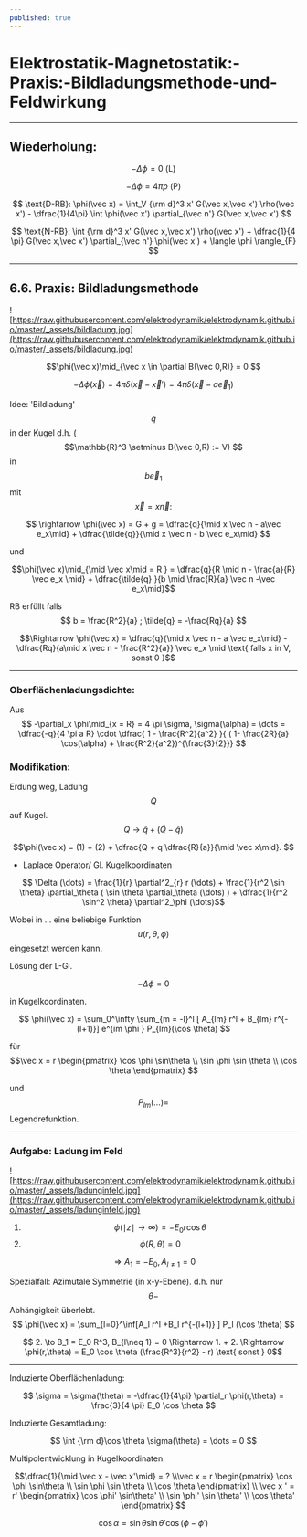 ```yaml
---
published: true
---
```

# Elektrostatik-Magnetostatik:-Praxis:-Bildladungsmethode-und-Feldwirkung

---

## Wiederholung:

$$ -\Delta \phi = 0 \text{ (L)} $$

$$ -\Delta \phi = 4 \pi \rho \text{ (P) } $$

$$ \text{D-RB}: \phi(\vec x) = \int_V {\rm d}^3 x' G(\vec x,\vec x') \rho(\vec x') - \dfrac{1}{4\pi} \int \phi(\vec x') \partial_{\vec n'} G(\vec x,\vec x') $$

$$ \text{N-RB}: \int {\rm d}^3 x' G(\vec x,\vec x') \rho(\vec x') + \dfrac{1}{4 \pi} G(\vec x,\vec x') \partial_{\vec n'} \phi(\vec x') + \langle \phi \rangle_{F} $$

---

## 6.6. Praxis: Bildladungsmethode

![https://raw.githubusercontent.com/elektrodynamik/elektrodynamik.github.io/master/_assets/bildladung.jpg](https://raw.githubusercontent.com/elektrodynamik/elektrodynamik.github.io/master/_assets/bildladung.jpg)

$$\phi(\vec x)\mid_{\vec x \in \partial B(\vec 0,R)} = 0 $$

$$-\Delta \phi(\vec x) = 4 \pi \delta(\vec x - \vec x') = 4 \pi \delta(\vec x - a \vec e_1) $$

Idee: 'Bildladung'  $$ \tilde{q}$$ in der Kugel d.h. ($$\mathbb{R}^3 \setminus B(\vec 0,R) := V) $$ in $$b \vec e_1 $$ mit $$ \vec x = x \vec n :$$ 

$$ \rightarrow  \phi(\vec x) = G + g = \dfrac{q}{\mid x \vec n - a\vec e_x\mid} + \dfrac{\tilde{q}}{\mid x \vec n - b \vec e_x\mid} $$

und 

$$\phi(\vec x)\mid_{\mid \vec x\mid = R } = \dfrac{q}{R \mid n - \frac{a}{R} \vec e_x \mid} + \dfrac{\tilde{q} }{b \mid \frac{R}{a} \vec n -\vec e_x\mid}$$

RB erfüllt falls $$ b = \frac{R^2}{a} ; \tilde{q} = -\frac{Rq}{a} $$

$$\Rightarrow \phi(\vec x) = \dfrac{q}{\mid x \vec n - a \vec e_x\mid} - \dfrac{Rq}{a\mid x \vec n - \frac{R^2}{a}} \vec e_x \mid \text{ falls x in V, sonst 0 }$$

---

### Oberflächenladungsdichte:

Aus $$ -\partial_x \phi\mid_{x = R} = 4 \pi \sigma, \sigma(\alpha) = \dots = \dfrac{-q}{4 \pi a R} \cdot \dfrac{ 1 - \frac{R^2}{a^2} }{ ( 1- \frac{2R}{a} \cos(\alpha) + \frac{R^2}{a^2})^{\frac{3}{2}}} $$

### Modifikation:
Erdung weg, Ladung $$Q$$ auf Kugel. $$Q \to \tilde{q} + (\tilde{Q}-\tilde{q})$$ 

$$\phi(\vec x) = (1) + (2) + \dfrac{Q + q \dfrac{R}{a}}{\mid \vec x\mid}. $$

- Laplace Operator/ Gl. Kugelkoordinaten

$$ \Delta (\dots) = \frac{1}{r} \partial^2_{r} r (\dots) + \frac{1}{r^2 \sin \theta} \partial_\theta ( \sin \theta \partial_\theta (\dots) ) + \dfrac{1}{r^2 \sin^2 \theta} \partial^2_\phi (\dots)$$

Wobei in ... eine beliebige Funktion $$u(r,\theta,\phi) $$ eingesetzt werden kann.

Lösung der L-Gl.

$$ -\Delta \phi = 0 $$

in Kugelkoordinaten.

$$ \phi(\vec x) = \sum_0^\infty \sum_{m = -l}^l [ A_{lm} r^l + B_{lm} r^{-(l+1)}] e^{im \phi } P_{lm}(\cos \theta) $$

für $$\vec x  = r \begin{pmatrix} \cos \phi \sin\theta \\ \sin \phi \sin \theta \\ \cos \theta \end{pmatrix} $$

und $$ P_{lm}(\dots) = $$ Legendrefunktion.

---

### Aufgabe: Ladung im Feld

![https://raw.githubusercontent.com/elektrodynamik/elektrodynamik.github.io/master/_assets/ladunginfeld.jpg](https://raw.githubusercontent.com/elektrodynamik/elektrodynamik.github.io/master/_assets/ladunginfeld.jpg)

1. $$ \phi(\mid z\mid \to \infty ) = - E_0 r \cos \theta $$
2. $$\phi(R,\theta) = 0 $$

$$ \Rightarrow A_1 = -E_0, A_{l\neq 1} = 0$$

Spezialfall: Azimutale Symmetrie (in x-y-Ebene). d.h. nur $$ \theta-$$Abhängigkeit überlebt.
$$ \phi(\vec x) = \sum_{l=0}^\inf[A_l r^l +B_l r^{-(l+1)} ] P_l (\cos \theta) $$

$$ 2. \to B_1 = E_0 R^3, B_{l\neq 1} = 0 \Rightarrow 1. + 2. \Rightarrow \phi(r,\theta) = E_0 \cos \theta (\frac{R^3}{r^2} - r) \text{ sonst } 0$$

---

Induzierte Oberflächenladung:

$$ \sigma = \sigma(\theta) = -\dfrac{1}{4\pi} \partial_r \phi(r,\theta) = \frac{3}{4 \pi} E_0 \cos \theta $$

Induzierte Gesamtladung:

$$ \int {\rm d}\cos \theta \sigma(\theta) = \dots = 0 $$

Multipolentwicklung in Kugelkoordinaten:

$$\dfrac{1}{\mid \vec x - \vec x'\mid} = ? \\\vec x =  r \begin{pmatrix} \cos \phi \sin\theta \\ \sin \phi \sin \theta \\ \cos \theta \end{pmatrix} \\ \vec x ' = r' \begin{pmatrix} \cos \phi' \sin\theta' \\ \sin \phi' \sin \theta' \\ \cos \theta' \end{pmatrix} $$


$$ \cos \alpha = \sin \theta \sin \theta' \cos(\phi - \phi')$$